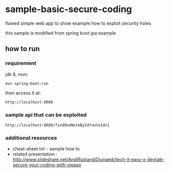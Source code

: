 # sample-basic-secure-coding
flawed simple web app to show example how to exploit security holes

this sample is modified from spring boot jpa example

## how to run
### requirement
jdk 8, mvn:

    mvn spring-boot:run

then access it at:

    http://localhost:8080

### sample api that can be exploited

    http://localhost:8080/findOneNoteById?noteId=1

### additional resources

- cheat-sheet.txt - sample how to
- related presentation : http://www.slideshare.net/AndiRustandiDjunaedi/tech-it-easy-x-devtalk-secure-your-coding-with-owasp
